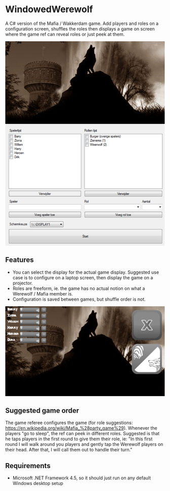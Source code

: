 # WindowedWerewolf
A C# version of the Mafia / Wakkerdam game. Add players and roles on a configuration screen, shuffles the roles then displays a game on screen where the game ref can reveal roles or just peek at them. 

![Alt text](https://github.com/b0tting/WindowedWerewolf/blob/master/screenshots/weerwolf_configure.PNG "Configure menu")

## Features
- You can select the display for the actual game display. Suggested use case is to configure on a laptop screen, then display the game on a projector. 
- Roles are freeform, ie. the game has no actual notion on what a Werewolf / Mafia member is. 
- Configuration is saved between games, but shuffle order is not. 

![Alt text](https://github.com/b0tting/WindowedWerewolf/blob/master/screenshots/weerwolf_game.PNG "Configure menu")

## Suggested game order
The game referee configures the game (for role suggestions: https://en.wikipedia.org/wiki/Mafia_%28party_game%29). Whenever the players "go to sleep", the ref can peek in different roles. Suggested is that he taps players in the first round to give them their role, ie: "In this first round I will walk around you players and gently tap the Werewolf players on their head. After that, I will call them out to handle their turn."

## Requirements
- Microsoft .NET Framework 4.5, so it should just run on any default Windows desktop setup



